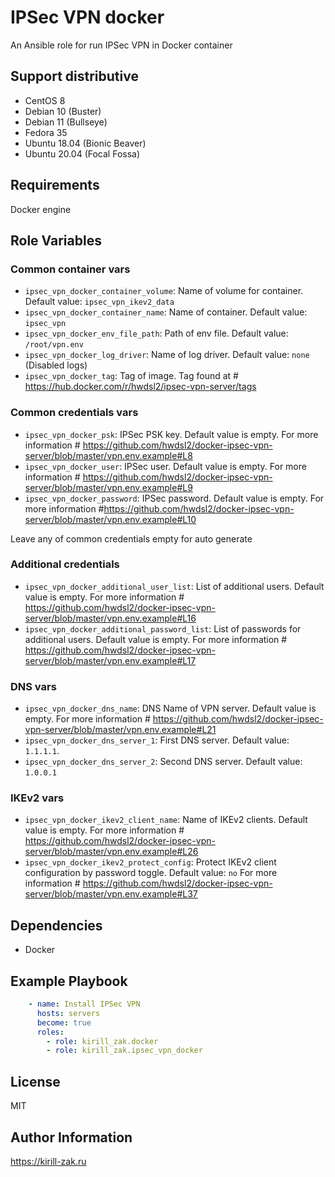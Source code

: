 IPSec VPN docker
=========

An Ansible role for run IPSec VPN in Docker container

## Support distributive

* CentOS 8
* Debian 10 (Buster)
* Debian 11 (Bullseye)
* Fedora 35
* Ubuntu 18.04 (Bionic Beaver)
* Ubuntu 20.04 (Focal Fossa)

## Requirements

Docker engine

## Role Variables

### Common container vars
- `ipsec_vpn_docker_container_volume`: Name of volume for container. Default value: `ipsec_vpn_ikev2_data`
- `ipsec_vpn_docker_container_name`: Name of container. Default value: `ipsec_vpn`
- `ipsec_vpn_docker_env_file_path`: Path of env file. Default value: `/root/vpn.env`
- `ipsec_vpn_docker_log_driver`: Name of log driver. Default value: `none` (Disabled logs)
- `ipsec_vpn_docker_tag`: Tag of image. Tag found at # https://hub.docker.com/r/hwdsl2/ipsec-vpn-server/tags

### Common credentials vars
- `ipsec_vpn_docker_psk`: IPSec PSK key. Default value is empty. For more information # https://github.com/hwdsl2/docker-ipsec-vpn-server/blob/master/vpn.env.example#L8
- `ipsec_vpn_docker_user`: IPSec user. Default value is empty. For more information # https://github.com/hwdsl2/docker-ipsec-vpn-server/blob/master/vpn.env.example#L9
- `ipsec_vpn_docker_password`: IPSec password. Default value is empty. For more information #https://github.com/hwdsl2/docker-ipsec-vpn-server/blob/master/vpn.env.example#L10

Leave any of common credentials empty for auto generate

### Additional credentials
- `ipsec_vpn_docker_additional_user_list`: List of additional users. Default value is empty. For more information # https://github.com/hwdsl2/docker-ipsec-vpn-server/blob/master/vpn.env.example#L16
- `ipsec_vpn_docker_additional_password_list`: List of passwords for additional users. Default value is empty. For more information # https://github.com/hwdsl2/docker-ipsec-vpn-server/blob/master/vpn.env.example#L17

### DNS vars
- `ipsec_vpn_docker_dns_name`: DNS Name of VPN server. Default value is empty. For more information # https://github.com/hwdsl2/docker-ipsec-vpn-server/blob/master/vpn.env.example#L21
- `ipsec_vpn_docker_dns_server_1`: First DNS server. Default value: `1.1.1.1`.
- `ipsec_vpn_docker_dns_server_2`: Second DNS server. Default value: `1.0.0.1`

### IKEv2 vars
- `ipsec_vpn_docker_ikev2_client_name`: Name of IKEv2 clients. Default value is empty. For more information # https://github.com/hwdsl2/docker-ipsec-vpn-server/blob/master/vpn.env.example#L26
- `ipsec_vpn_docker_ikev2_protect_config`: Protect IKEv2 client configuration by password toggle. Default value: `no` For more information # https://github.com/hwdsl2/docker-ipsec-vpn-server/blob/master/vpn.env.example#L37

## Dependencies

- Docker

## Example Playbook

```yml
    - name: Install IPSec VPN
      hosts: servers
      become: true
      roles:
        - role: kirill_zak.docker
        - role: kirill_zak.ipsec_vpn_docker
```

## License

MIT

## Author Information

https://kirill-zak.ru
